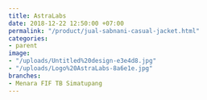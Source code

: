 ```yaml
---
title: AstraLabs
date: 2018-12-22 12:50:00 +07:00
permalink: "/product/jual-sabnani-casual-jacket.html"
categories:
- parent
image:
- "/uploads/Untitled%20design-e3e4d8.jpg"
- "/uploads/Logo%20AstraLabs-8a6e1e.jpg"
branches:
- Menara FIF TB Simatupang
---
```



